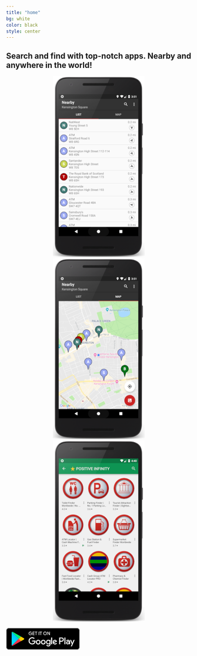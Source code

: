 ```yaml
---
title: "home"
bg: white
color: black
style: center
---
```

<!--
<span class="fa-stack subtlecircle" style="font-size:100px; background:rgba(255,166,0,0.1)">
  <i class="fa fa-circle fa-stack-2x text-white"></i>
  <i class="fa fa-bicycle fa-stack-1x text-orange"></i>
</span>
-->
## Search and find with top-notch apps. Nearby and anywhere in the world!

<div class="slides" style="width: 250px; margin: 0 auto;">
  <div><img src="img/1.png"></div>
  <div><img src="img/2.png"></div>
  <div><img src="img/3.png"></div>
</div>

<script type="text/javascript" src="slick/slick.min.js"></script>
<script type="text/javascript">
  $(document).ready(function(){
    $('.slides').slick({
      autoplay: true,
      autoplaySpeed: 2000,
      centerMode: true,
      variableWidth: true,
      arrows: false,
      pauseOnFocus: false,
      pauseOnHover: false,
      dots: true
    });
  });
</script>

<a href="https://play.google.com/store/apps/dev?id=5604259480781805867" target="_blank"><img src="img/google-play-badge.svg" width="200px"></a>
<br>
<br>
<a href="https://www.facebook.com/positive.infinity.apps" target="_blank"><span class="fa-stack fa-2x"><i class="fas fa-circle fa-stack-2x" style="color: #3b5998"></i><i class="fab fa-facebook fa-stack-1x fa-inverse"></i></span></a>
<span style='margin-left:2em; margin-right:2em'>
<a href="https://plus.google.com/115992760937385241320" target="_blank"><span class="fa-stack fa-2x"><i class="fas fa-circle fa-stack-2x" style="color: #dd4b39"></i><i class="fab fa-google-plus fa-stack-1x fa-inverse"></i></span></a>
</span>
<a href="mailto:positive.infinity.development@gmail.com?subject=Apps"><span class="fa-stack fa-2x"><i class="fas fa-circle fa-stack-2x" style="color: #888888"></i><i class="fas fa-at fa-stack-1x fa-inverse"></i></span></a>
